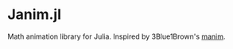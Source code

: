 # Janim.jl
Math animation library for Julia. Inspired by 3Blue1Brown's [manim](https://github.com/3b1b/manim).
